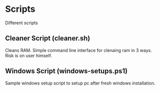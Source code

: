 # Scripts
Different scripts


## Cleaner Script (cleaner.sh)
Cleans RAM.
Simple command line interface for clenaing ram in 3 ways. Risk is on user himself.

## Windows Script (windows-setups.ps1)
Sample windows setup script to setup pc after fresh windows installation.